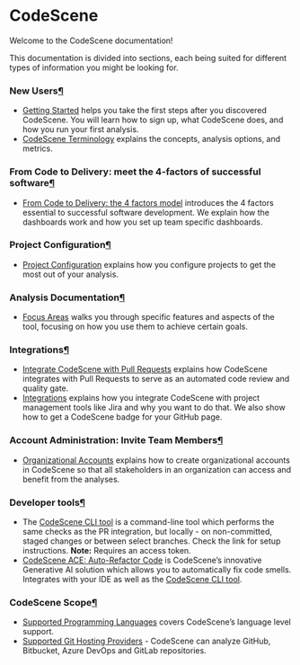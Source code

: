 # CodeScene

Welcome to the CodeScene documentation!

This documentation is divided into sections, each being suited for different types of information you might be looking for.

### New Users[¶](broken-reference)

* [Getting Started](getting-started/README.md) helps you take the first steps after you discovered CodeScene. You will learn how to sign up, what CodeScene does, and how you run your first analysis.
* [CodeScene Terminology](broken-reference) explains the concepts, analysis options, and metrics.

### From Code to Delivery: meet the 4-factors of successful software[¶](broken-reference)

* [From Code to Delivery: the 4 factors model](broken-reference) introduces the 4 factors essential to successful software development. We explain how the dashboards work and how you set up team specific dashboards.

### Project Configuration[¶](broken-reference)

* [Project Configuration](broken-reference) explains how you configure projects to get the most out of your analysis.

### Analysis Documentation[¶](broken-reference)

* [Focus Areas](broken-reference) walks you through specific features and aspects of the tool, focusing on how you use them to achieve certain goals.

### Integrations[¶](broken-reference)

* [Integrate CodeScene with Pull Requests](broken-reference) explains how CodeScene integrates with Pull Requests to serve as an automated code review and quality gate.
* [Integrations](integrations/README.md) explains how you integrate CodeScene with project management tools like Jira and why you want to do that. We also show how to get a CodeScene badge for your GitHub page.

### Account Administration: Invite Team Members[¶](broken-reference)

* [Organizational Accounts](broken-reference) explains how to create organizational accounts in CodeScene so that all stakeholders in an organization can access and benefit from the analyses.

### Developer tools[¶](broken-reference)

* The [CodeScene CLI tool](broken-reference) is a command-line tool which performs the same checks as the PR integration, but locally - on non-committed, staged changes or between select branches. Check the link for setup instructions. **Note:** Requires an access token.
* [CodeScene ACE: Auto-Refactor Code](broken-reference) is CodeScene’s innovative Generative AI solution which allows you to automatically fix code smells. Integrates with your IDE as well as the [CodeScene CLI tool](broken-reference).

### CodeScene Scope[¶](broken-reference)

* [Supported Programming Languages](getting-started/supported-programming-languages.md) covers CodeScene’s language level support.
* [Supported Git Hosting Providers](getting-started/supported-git-hosting-providers.md) - CodeScene can analyze GitHub, Bitbucket, Azure DevOps and GitLab repositories.
